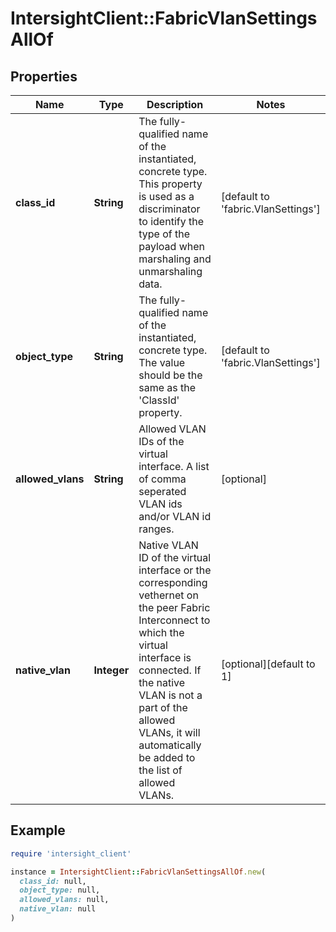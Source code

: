 # IntersightClient::FabricVlanSettingsAllOf

## Properties

| Name | Type | Description | Notes |
| ---- | ---- | ----------- | ----- |
| **class_id** | **String** | The fully-qualified name of the instantiated, concrete type. This property is used as a discriminator to identify the type of the payload when marshaling and unmarshaling data. | [default to &#39;fabric.VlanSettings&#39;] |
| **object_type** | **String** | The fully-qualified name of the instantiated, concrete type. The value should be the same as the &#39;ClassId&#39; property. | [default to &#39;fabric.VlanSettings&#39;] |
| **allowed_vlans** | **String** | Allowed VLAN IDs of the virtual interface. A list of comma seperated VLAN ids and/or VLAN id ranges. | [optional] |
| **native_vlan** | **Integer** | Native VLAN ID of the virtual interface or the corresponding vethernet on the peer Fabric Interconnect to which the virtual interface is connected. If the native VLAN is not a part of the allowed VLANs, it will automatically be added to the list of allowed VLANs. | [optional][default to 1] |

## Example

```ruby
require 'intersight_client'

instance = IntersightClient::FabricVlanSettingsAllOf.new(
  class_id: null,
  object_type: null,
  allowed_vlans: null,
  native_vlan: null
)
```

